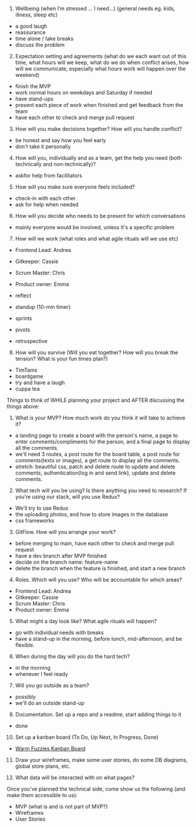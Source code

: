 1. Wellbeing (when I’m stressed ... I need...) (general needs eg. kids, illness, sleep etc)
- a good laugh
- reassurance
- time alone / take breaks
- discuss the problem

2. Expectation setting and agreements (what do we each want out of this time, what hours will we keep, what do we do when conflict arises, how will we communicate, especially what hours work will happen over the weekend)
- finish the MVP
- work normal hours on weekdays and Saturday if needed
- have stand-ups
- present each piece of work when finished and get feedback from the team
- have each other to check and merge pull request

3. How will you make decisions together? How will you handle conflict?
- be honest and say how you feel early
- don't take it personally

4. How will you, individually and as a team, get the help you need (both technically and non-technically)?
- askfor help from facilitators

5. How will you make sure everyone feels included?
- check-in with each other
- ask for help when needed

6. How will you decide who needs to be present for which conversations
- mainly everyone would be involved, unless it's a specific problem

7. How will we work (what roles and what agile rituals will we use etc)
- Frontend Lead: Andrea
- Gitkeeper: Cassie
- Scrum Master: Chris
- Product owner: Emma

- reflect 
- standup (10-min timer)
- sprints
- pivots
- retrospective

8. How will you survive (Will you eat together? How will you break the tension? What is your fun times plan?)
- TimTams
- boardgame
- try and have a laugh
- cuppa tea


Things to think of WHILE planning your project and AFTER discussing the things above:
1. What is your MVP? How much work do you think it will take to achieve it?
- a landing page to create a board with the person's name, a page to enter comments/compliments for the person, and a final page to display all the comments. 
- we'll need 3 routes, a post route for the board table, a post route for comments(texts or images), a get route to display all the comments.
- stretch: beautiful css, patch and delete route to update and delete comments, authentication(log in and send link), update and delete comments.

2. What tech will you be using? Is there anything you need to research? If you’re using our stack, will you use Redux?
- We'll try to use Redux
- the uploading photos, and how to store images in the database
- css frameworks

3. GitFlow. How will you arrange your work?
- before merging to main, have each other to check and merge pull request
- have a dev branch after MVP finished
- decide on the branch name: feature-name
- delete the branch when the feature is finished, and start a new branch

4. Roles. Which will you use? Who will be accountable for which areas?
- Frontend Lead: Andrea
- Gitkeeper: Cassie
- Scrum Master: Chris
- Product owner: Emma

5. What might a day look like? What agile rituals will happen?
- go with individual needs with breaks
- have a stand-up in the morning, before lunch, mid-afternoon, and be flexible.

6. When during the day will you do the hard tech?
- in the morning
- whenever I feel ready

7. Will you go outside as a team?
- possibly
- we'll do an outside stand-up

8. Documentation. Set up a repo and a readme, start adding things to it
- done

10. Set up a kanban board (To Do, Up Next, In Progress, Done)
* [Warm Fuzzies Kanban Board](https://dev-academy-aotearoa.slack.com/archives/C03P9Q5G2CS/p1657682519907639)


11. Draw your wireframes, make some user stories, do some DB diagrams, global store plans, etc.


12. What data will be interacted with on what pages?

Once you’ve planned the technical side, come show us the following (and make them accessible to us):
- MVP (what is and is not part of MVP?)
- Wireframes
- User Stories
